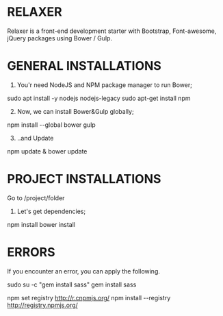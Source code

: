 # RELAXER
Relaxer is a front-end development starter with Bootstrap, Font-awesome, jQuery packages using Bower / Gulp.

# GENERAL INSTALLATIONS

1) You'r need NodeJS and NPM package manager to run Bower;

sudo apt install -y nodejs nodejs-legacy
sudo apt-get install npm

2) Now, we can install Bower&Gulp globally;

npm install --global bower gulp

3) ..and Update

npm update & bower update

# PROJECT INSTALLATIONS

Go to /project/folder

1) Let's get dependencies;

npm install
bower install

# ERRORS

If you encounter an error, you can apply the following.

sudo su -c "gem install sass"
gem install sass

npm set registry http://r.cnpmjs.org/
npm install --registry http://registry.npmjs.org/
